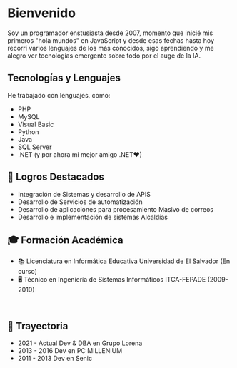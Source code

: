 # Bienvenido

Soy un programador enstusiasta desde 2007, momento que inicié mis primeros "hola mundos" en JavaScript y desde esas fechas hasta hoy recorrí varios lenguajes de los más conocidos, sigo aprendiendo y me alegro ver tecnologías emergente sobre todo por el auge de la IA.

## Tecnologías y Lenguajes

He trabajado con lenguajes, como:
- PHP
- MySQL
- Visual Basic
- Python
- Java
- SQL Server
- .NET (y por ahora mi mejor amigo .NET♥)



## 🚀 Logros Destacados

- Integración de Sistemas y desarrollo de APIS 
- Desarrollo de Servicios de automatización 
- Desarrollo de aplicaciones para procesamiento Masivo de correos
- Desarrollo e implementación de sistemas Alcaldías

## 🎓 Formación Académica

- 📚 Licenciatura en Informática Educativa
Universidad de El Salvador (En curso)
- 🖥️ Técnico en Ingeniería de Sistemas Informáticos
ITCA-FEPADE (2009-2010)

<br clear="left"/>
  
## 💼 Trayectoria
- 2021 - Actual Dev & DBA en Grupo Lorena
- 2013 - 2016 Dev en PC MILLENIUM
- 2011 - 2013 Dev en Senic

